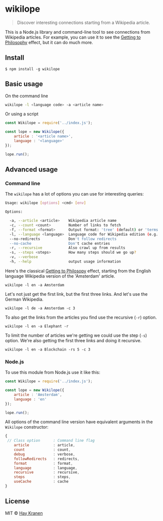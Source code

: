 # wikilope
> Discover interesting connections starting from a Wikipedia article.

This is a Node.js library and command-line tool to see connections from Wikipedia articles. For example, you can use it to see the [Getting to Philosophy](https://en.wikipedia.org/wiki/Wikipedia:Getting_to_Philosophy) effect, but it can do much more.

## Install
```
$ npm install -g wikilope
```

## Basic usage

On the command line

```bash
wikilope -l <language code> -a <article name>
```

Or using a script

```javascript
const Wikilope = require('../index.js');

const lope = new Wikilope({
    article : '<article name>',
    language : '<language>'
});

lope.run();
```

## Advanced usage
### Command line
The `wikilope` has a lot of options you can use for interesting queries:

```bash
Usage: wikilope [options] <cmd> [env]

Options:

  -a, --article <article>    Wikipedia article name
  -c, --count <count>        Number of links to fetch
  -f, --format <format>      Output format: 'tree' (default) or 'terms'
  -l, --language <language>  Language code for Wikipedia edition (e.g. 'en', 'nl', 'fr')
  --no-redirects             Don't follow redirects
  --no-cache                 Don't cache entries
  -r, --recursive            Also crawl up from results
  -s, --steps <steps>        How many steps should we go up?
  -v, --verbose
  -h, --help                 output usage information
```

Here's the classical [Getting to Philosopy](https://en.wikipedia.org/wiki/Wikipedia:Getting_to_Philosophy) effect, starting from the English language Wikipedia version of the 'Amsterdam' article.

    wikilope -l en -a Amsterdam

Let's not just get the first link, but the first three links. And let's use the German Wikipedia.

    wikilope -l de -a Amsterdam -c 3

To also get the links from the articles you find use the recursive (`-r`) option.

    wikilope -l en -a Elephant -r

To limit the number of articles we're getting we could use the step (`-s`) option. We're also getting the first three links and doing it recursive.

    wikilope -l en -a Blockchain -rs 5 -c 3

### Node.js
To use this module from Node.js use it like this:

```javascript
const Wikilope = require('../index.js');

const lope = new Wikilope({
    article : 'Amsterdam',
    language : 'en'
});

lope.run();
```

All options of the command line version have equivalent arguments in the `Wikilope` constructor:

```javascript
{
 // Class option      : Command line flag
    article           : article,
    count             : count,
    debug             : verbose,
    followRedirects   : redirects,
    format            : format,
    language          : language,
    recursive         : recursive,
    steps             : steps,
    useCache          : cache
}
```

## License
MIT &copy; [Hay Kranen](http://www.haykranen.nl)